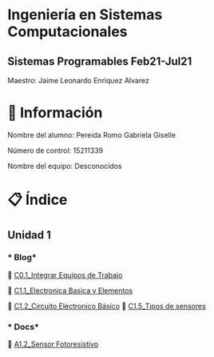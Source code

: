 # Ingeniería en Sistemas Computacionales

## Sistemas Programables Feb21-Jul21
Maestro: Jaime Leonardo Enriquez Alvarez

# :busts_in_silhouette: Información
 
Nombre del alumno: Pereida Romo Gabriela Giselle

Número de control: 15211339

Nombre del equipo: Desconocidos

# :clipboard: Índice
## Unidad 1

### * Blog*
:low_brightness: [C0.1_Integrar Equipos de Trabajo](https://github.com/pereida/SistemasProgramables/blob/main/Blog/C0.1_IntegrarEquiposdeTrabajo_PereidaRomoGabrielaGiselle.md)

:low_brightness: [C1.1_Electronica Basica y Elementos](https://github.com/pereida/SistemasProgramables/blob/main/Blog/C1.1_ElectronicaBasica_y_Elementos_PereidaRomoGabrielaGiselle.md)

:low_brightness: [C1.2_Circuito Electronico Básico](https://github.com/pereida/SistemasProgramables/blob/main/Blog/C1.2_CircuitoElectronicoBasico_PereidaRomoGabrielaGiselle.md)
:low_brightness: [C1.5_Tipos de sensores](https://github.com/pereida/SistemasProgramables/blob/main/Blog/C1.5_Tipos_De_%20Sensores_PereidaRomoGabrielaGiselle.md)

 ###  * Docs*
 
 :pushpin: [A1.2_Sensor Fotoresistivo](https://github.com/pereida/SistemasProgramables/blob/main/Blog/A1.2_Sensor_Fotoresistivo_PereidaRomoGabrielaGiselle.md)
